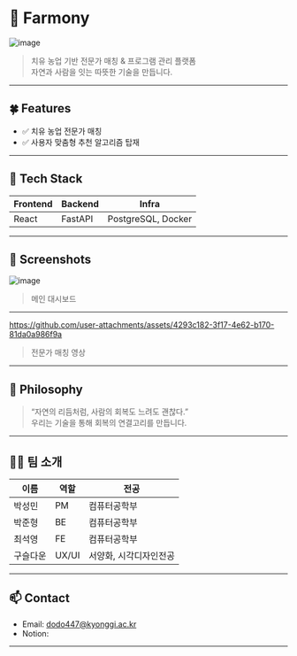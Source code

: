 # 🌿 Farmony
![image](https://github.com/user-attachments/assets/26c85b18-1b5d-4145-870d-9862cd64339d)


> 치유 농업 기반 전문가 매칭 & 프로그램 관리 플랫폼  
> 자연과 사람을 잇는 따뜻한 기술을 만듭니다.  

---

## 🍀 Features

- ✅ 치유 농업 전문가 매칭
- ✅ 사용자 맞춤형 추천 알고리즘 탑재

---

## 🌻 Tech Stack

| Frontend | Backend | Infra |
|----------|---------|-------|
| React    | FastAPI | PostgreSQL, Docker |

---

## 🌼 Screenshots

![image](https://github.com/user-attachments/assets/f6898dd1-cc16-4534-8814-ba700278038c)
> 메인 대시보드

---


https://github.com/user-attachments/assets/4293c182-3f17-4e62-b170-81da0a986f9a
> 전문가 매칭 영상

---

## 🌱 Philosophy

> “자연의 리듬처럼, 사람의 회복도 느려도 괜찮다.”  
> 우리는 기술을 통해 회복의 연결고리를 만듭니다.

---

## 🧑‍🌾 팀 소개

| 이름  | 역할         | 전공                        |
|-------|--------------|-------------------------------|
| 박성민 | PM           | 컴퓨터공학부 |
| 박준형 | BE  | 컴퓨터공학부               |
| 최석영 | FE  | 컴퓨터공학부               |
| 구슬다운 | UX/UI | 서양화, 시각디자인전공               |


---


## 📫 Contact

- Email: dodo447@kyonggi.ac.kr
- Notion: 

---
